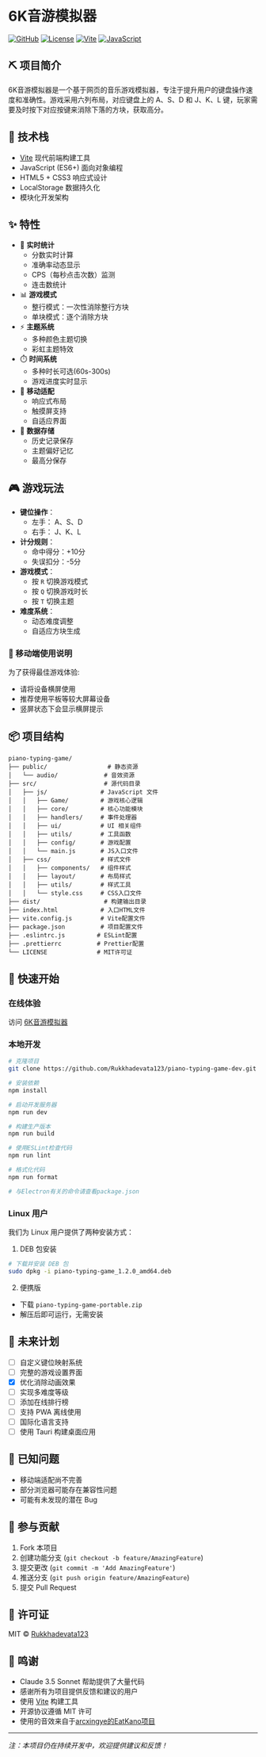 # 6K音游模拟器

[![GitHub](https://img.shields.io/badge/GitHub-Rukkhadevata123-black?style=flat-square&logo=github)](https://github.com/Rukkhadevata123/piano-typing-game-dev)
[![License](https://img.shields.io/badge/license-MIT-blue.svg?style=flat-square)](LICENSE)
[![Vite](https://img.shields.io/badge/Vite-v6.1.0-646CFF?style=flat-square&logo=vite)](https://vitejs.dev)
[![JavaScript](https://img.shields.io/badge/JavaScript-ES6+-yellow?style=flat-square&logo=javascript)](https://developer.mozilla.org/zh-CN/docs/Web/JavaScript)

## ⛏️ 项目简介

6K音游模拟器是一个基于网页的音乐游戏模拟器，专注于提升用户的键盘操作速度和准确性。游戏采用六列布局，对应键盘上的 A、S、D 和 J、K、L 键，玩家需要及时按下对应按键来消除下落的方块，获取高分。

## 📌 技术栈

- [Vite](https://vitejs.dev/) 现代前端构建工具
- JavaScript (ES6+) 面向对象编程
- HTML5 + CSS3 响应式设计
- LocalStorage 数据持久化
- 模块化开发架构

## ✨ 特性

- 🎯 **实时统计**
  - 分数实时计算
  - 准确率动态显示
  - CPS（每秒点击次数）监测
  - 连击数统计
- 📊 **游戏模式**
  - 整行模式：一次性消除整行方块
  - 单块模式：逐个消除方块
- ⚡ **主题系统**
  - 多种颜色主题切换
  - 彩虹主题特效
- ⏱️ **时间系统**
  - 多种时长可选(60s-300s)
  - 游戏进度实时显示
- 📱 **移动适配**
  - 响应式布局
  - 触摸屏支持
  - 自适应界面
- 💾 **数据存储**
  - 历史记录保存
  - 主题偏好记忆
  - 最高分保存

## 🎮 游戏玩法

- **键位操作**：
  - 左手： A、S、D
  - 右手： J、K、L
- **计分规则**：
  - 命中得分：+10分
  - 失误扣分：-5分
- **游戏模式**：
  - 按 `R` 切换游戏模式
  - 按 `Q` 切换游戏时长
  - 按 `T` 切换主题
- **难度系统**：
  - 动态难度调整
  - 自适应方块生成

### 📱 移动端使用说明

为了获得最佳游戏体验:

- 请将设备横屏使用
- 推荐使用平板等较大屏幕设备
- 竖屏状态下会显示横屏提示

## 📦 项目结构

```plaintext
piano-typing-game/
├── public/                 # 静态资源
│   └── audio/             # 音效资源
├── src/                   # 源代码目录
│   ├── js/               # JavaScript 文件
│   │   ├── Game/         # 游戏核心逻辑
│   │   ├── core/         # 核心功能模块
│   │   ├── handlers/     # 事件处理器
│   │   ├── ui/           # UI 相关组件
│   │   ├── utils/        # 工具函数
│   │   ├── config/       # 游戏配置
│   │   └── main.js       # JS入口文件
│   ├── css/              # 样式文件
│   │   ├── components/   # 组件样式
│   │   ├── layout/       # 布局样式
│   │   ├── utils/        # 样式工具
│   │   └── style.css     # CSS入口文件
├── dist/                  # 构建输出目录
├── index.html            # 入口HTML文件
├── vite.config.js        # Vite配置文件
├── package.json          # 项目配置文件
├── .eslintrc.js         # ESLint配置
├── .prettierrc          # Prettier配置
└── LICENSE              # MIT许可证
```

## 🚀 快速开始

### 在线体验

访问 [6K音游模拟器](https://yoimiyalove.top/piano-typing-game/)

### 本地开发

```bash
# 克隆项目
git clone https://github.com/Rukkhadevata123/piano-typing-game-dev.git

# 安装依赖
npm install

# 启动开发服务器
npm run dev

# 构建生产版本
npm run build

# 使用ESLint检查代码
npm run lint

# 格式化代码
npm run format

# 与Electron有关的命令请查看package.json
```

### Linux 用户

我们为 Linux 用户提供了两种安装方式：

1. DEB 包安装

```bash
# 下载并安装 DEB 包
sudo dpkg -i piano-typing-game_1.2.0_amd64.deb
```

2. 便携版

- 下载 `piano-typing-game-portable.zip`
- 解压后即可运行，无需安装

## 📝 未来计划

- [ ] 自定义键位映射系统
- [ ] 完整的游戏设置界面
- [x] 优化消除动画效果
- [ ] 实现多难度等级
- [ ] 添加在线排行榜
- [ ] 支持 PWA 离线使用
- [ ] 国际化语言支持
- [ ] 使用 Tauri 构建桌面应用

## 🐛 已知问题

- 移动端适配尚不完善
- 部分浏览器可能存在兼容性问题
- 可能有未发现的潜在 Bug

## 🤝 参与贡献

1. Fork 本项目
2. 创建功能分支 (`git checkout -b feature/AmazingFeature`)
3. 提交更改 (`git commit -m 'Add AmazingFeature'`)
4. 推送分支 (`git push origin feature/AmazingFeature`)
5. 提交 Pull Request

## 📜 许可证

MIT © [Rukkhadevata123](https://github.com/Rukkhadevata123/)

## 🙏 鸣谢

- Claude 3.5 Sonnet 帮助提供了大量代码
- 感谢所有为项目提供反馈和建议的用户
- 使用 [Vite](https://vitejs.dev/) 构建工具
- 开源协议遵循 MIT 许可
- 使用的音效来自于[arcxingye的EatKano项目](https://github.com/arcxingye/EatKano)

---
*注：本项目仍在持续开发中，欢迎提供建议和反馈！*
